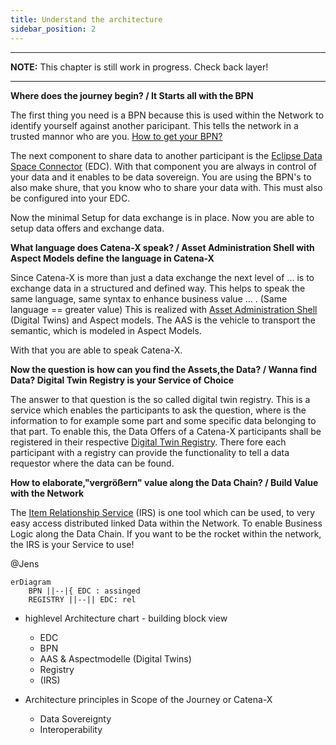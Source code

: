 ```yaml
---
title: Understand the architecture
sidebar_position: 2
---
```


---
**NOTE:**
This chapter is still work in progress. Check back layer!

---

**Where does the journey begin? / It Starts all with the BPN**

The first thing you need is a BPN because this is used within the Network to identify yourself against another paricipant. This tells the network in a trusted mannor who are you. [How to get your BPN?](https://eclipse-tractusx.github.io)

The next component to share data to another participant is the [Eclipse Data Space Connector](https://eclipse-tractusx.github.io) (EDC). With that component you are always in control of your data and it enables to be data sovereign. You are using the BPN's to also make shure, that you know who to share your data with. This must also be configured into your EDC.

Now the minimal Setup for data exchange is in place. Now you are able to setup data offers and exchange data.

**What language does Catena-X speak? / Asset Administration Shell with Aspect Models define the language in Catena-X**

Since Catena-X is more than just a data exchange the next level of ... is to exchange data in a structured and defined way. This helps to speak the same language, same syntax to enhance business value ... .
(Same language == greater value)
This is realized with [Asset Administration Shell](https://eclipse-tractusx.github.io) (Digital Twins) and Aspect models. The AAS is the vehicle to transport the semantic, which is modeled in Aspect Models.

With that you are able to speak Catena-X.

**Now the question is how can you find the Assets,the Data? / Wanna find Data? Digital Twin Registry is your Service of Choice**

The answer to that question is the so called digital twin registry. This is a service which enables the participants to ask the question, where is the information to for example some part and some specific data belonging to that part.
To enable this, the Data Offers of a Catena-X participants shall be registered in their respective [Digital Twin Registry](https://eclipse-tractusx.github.io). There fore each participant with a registry can provide the functionality to tell a data requestor where the data can be found.

**How to elaborate,"vergrößern" value along the Data Chain? / Build Value with the Network**

The [Item Relationship Service](https://eclipse-tractusx.github.io) (IRS) is one tool which can be used, to very easy access distributed linked Data within the Network. To enable Business Logic along the Data Chain. If you want to be the rocket within the network, the IRS is your Service to use!

@Jens

```mermaid
erDiagram
    BPN ||--|{ EDC : assinged
    REGISTRY ||--|| EDC: rel

```

- highlevel Architecture chart - building block view
  - EDC
  - BPN
  - AAS & Aspectmodelle (Digital Twins)
  - Registry
  - (IRS)

- Architecture principles in Scope of the Journey or Catena-X
  - Data Sovereignty
  - Interoperability
